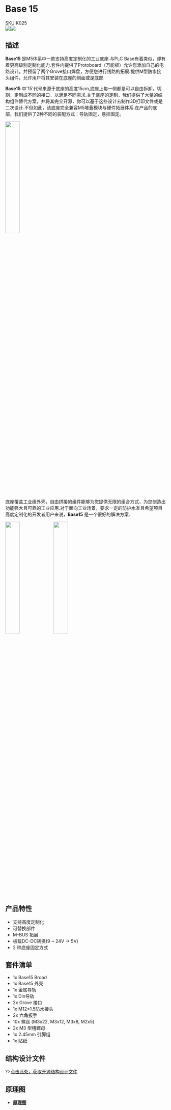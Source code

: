# Base 15

<div class="badge badge-pill badge-primary product_sku_tag">SKU:K025</div>

<div class="product_pic"><img src="assets\img\product_pics\base\base15\base15_01.jpg"><img src="assets\img\product_pics\base\base15\base15_02.jpg"></div>

## 描述

**Base15** 是M5体系中一款支持高度定制化的工业底座.与PLC Base有着类似，却有着更高级别定制化能力.套件内提供了Protoboard（万能板）允许您添加自己的电路设计，并预留了两个Grove接口焊盘，方便您进行线路的拓展.提供M型防水接头组件，允许用户将其安装在底座的侧面或是底部.

**Base15** 中'15'代号来源于底座的高度15cm,底座上每一侧都是可以自由拆卸，切割，定制成不同的接口，以满足不同需求.关于底座的定制，我们提供了大量的结构组件替代方案，并将其完全开源，你可以基于这些设计去制作3D打印文件或是二次设计.不但如此，该底座完全兼容M5堆叠模块与硬件拓展体系.在产品的底部，我们提供了2种不同的装配方式：导轨固定，悬挂固定。

<img src="assets/img/product_pics/base/base15/base15_05.jpg" width="30%" height="30%">

底座覆盖工业级外壳，自由拼接的组件能够为您提供无限的组合方式，为您创造出功能强大且可靠的工业应用.对于面向工业场景，要求一定的防护水准且希望项目高度定制化的开发者用户来说，**Base15** 是一个很好的解决方案.

<img src="assets\img\product_pics\base\base15\base15_03.jpg" width="30%" height="30%"><img src="assets\img\product_pics\base\base15\base15_04.jpg" width="30%" height="30%">

## 产品特性

-  支持高度定制化
-  可替换部件
-  M-BUS 拓展
-  板载DC-DC转换(9 ~ 24V -> 5V)
-  2 种底座固定方式


## 套件清单

-  1x Base15 Broad
-  1x Base15 外壳
-  1x 金属导轨
-  1x Din导轨
-  2x Grove 接口
-  1x M12*1.5防水接头
-  2x 六角扳手
-  10x 螺丝 (M3x22, M3x12, M3x8, M2x5)
-  2x M3 型槽螺母
-  1x 2.45mm 引脚组
-  1x 贴纸

## 结构设计文件

?>[点击此处，获取开源结构设计文件](https://github.com/m5stack/m5-structural-design-file/tree/master/BaseX_DB9_01)

## 原理图

- **[原理图](https://m5stack.oss-cn-shenzhen.aliyuncs.com/resource/docs/schematic/Bases/BASE15.pdf)**

<script>

   var purchase_link = 'https://m5stack.com/collections/m5-base/products/base15-proto-industrial-board-module';


   anchor_search(purchase_link);
   scrollFunc();

</script>